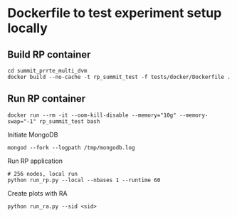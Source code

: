 # Dockerfile to test experiment setup locally

## Build RP container
```
cd summit_prrte_multi_dvm
docker build --no-cache -t rp_summit_test -f tests/docker/Dockerfile .
```

## Run RP container
```
docker run --rm -it --oom-kill-disable --memory="10g" --memory-swap="-1" rp_summit_test bash
```
Initiate MongoDB
```
mongod --fork --logpath /tmp/mongodb.log
```
Run RP application
```
# 256 nodes, local run
python run_rp.py --local --nbases 1 --runtime 60
```
Create plots with RA
```
python run_ra.py --sid <sid>
```
